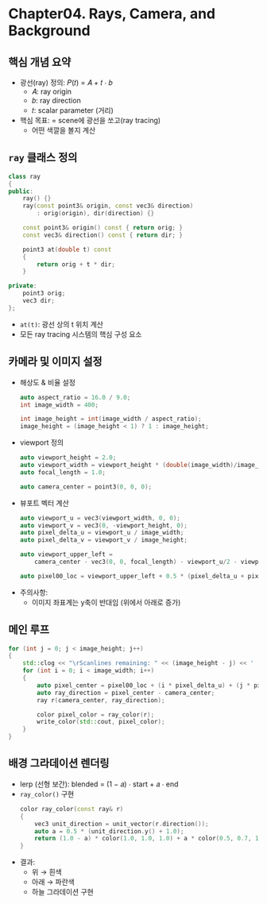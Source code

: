 # Chapter04. Rays, Camera, and Background

## 핵심 개념 요약
- 광선(ray) 정의: 𝑃(𝑡) = 𝐴 + 𝑡 ⋅ 𝑏
	- 𝐴: ray origin
	- 𝑏: ray direction
	- 𝑡: scalar parameter (거리)
- 핵심 목표:
	= scene에 광선을 쏘고(ray tracing)
	- 어떤 색깔을 볼지 계산

## `ray` 클래스 정의

```CPP
class ray 
{
public:
    ray() {}
    ray(const point3& origin, const vec3& direction)
        : orig(origin), dir(direction) {}

    const point3& origin() const { return orig; }
    const vec3& direction() const { return dir; }

    point3 at(double t) const 
	{
        return orig + t * dir;
    }

private:
    point3 orig;
    vec3 dir;
};
```
- `at(t)`: 광선 상의 t 위치 계산
- 모든 ray tracing 시스템의 핵심 구성 요소

## 카메라 및 이미지 설정
- 해상도 & 비율 설정
	```CPP
	auto aspect_ratio = 16.0 / 9.0;
	int image_width = 400;

	int image_height = int(image_width / aspect_ratio);
	image_height = (image_height < 1) ? 1 : image_height;
	```
- viewport 정의
	```CPP
	auto viewport_height = 2.0;
	auto viewport_width = viewport_height * (double(image_width)/image_height);
	auto focal_length = 1.0;

	auto camera_center = point3(0, 0, 0);
	```
- 뷰포트 벡터 계산
	```CPP
	auto viewport_u = vec3(viewport_width, 0, 0);
	auto viewport_v = vec3(0, -viewport_height, 0);
	auto pixel_delta_u = viewport_u / image_width;
	auto pixel_delta_v = viewport_v / image_height;

	auto viewport_upper_left =
		camera_center - vec3(0, 0, focal_length) - viewport_u/2 - viewport_v/2;

	auto pixel00_loc = viewport_upper_left + 0.5 * (pixel_delta_u + pixel_delta_v);
	```
- 주의사항:
	- 이미지 좌표계는 y축이 반대임 (위에서 아래로 증가)

## 메인 루프

```CPP
for (int j = 0; j < image_height; j++) 
{
    std::clog << "\rScanlines remaining: " << (image_height - j) << ' ' << std::flush;
    for (int i = 0; i < image_width; i++) 
	{
        auto pixel_center = pixel00_loc + (i * pixel_delta_u) + (j * pixel_delta_v);
        auto ray_direction = pixel_center - camera_center;
        ray r(camera_center, ray_direction);

        color pixel_color = ray_color(r);
        write_color(std::cout, pixel_color);
    }
}
```

## 배경 그라데이션 렌더링
- lerp (선형 보간): blended = (1 − 𝑎) ⋅ start + 𝑎 ⋅ end
- `ray_color()` 구현
	```CPP
	color ray_color(const ray& r) 
	{
		vec3 unit_direction = unit_vector(r.direction());
		auto a = 0.5 * (unit_direction.y() + 1.0);
		return (1.0 - a) * color(1.0, 1.0, 1.0) + a * color(0.5, 0.7, 1.0);
	}
	```
- 결과:
	- 위 → 흰색
	- 아래 → 파란색
	- 하늘 그라데이션 구현